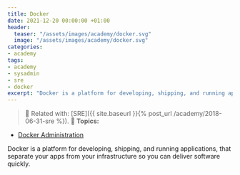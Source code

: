 ```yaml
---
title: Docker
date: 2021-12-20 00:00:00 +01:00
header:
  teaser: "/assets/images/academy/docker.svg"
  image: "/assets/images/academy/docker.svg"
categories:
- academy
tags:
- academy
- sysadmin
- sre
- docker
excerpt: "Docker is a platform for developing, shipping, and running applications, that separate your apps from your infrastructure so you can deliver software quickly."
---
```


> :book: Related with: [SRE]({{ site.baseurl }}{% post_url /academy/2018-06-31-sre %}).
> :blue_book: **Topics:**
* [Docker Administration](/docker/0-intro/)

Docker is a platform for developing, shipping, and running applications, that separate your apps from your infrastructure so you can deliver software quickly.
